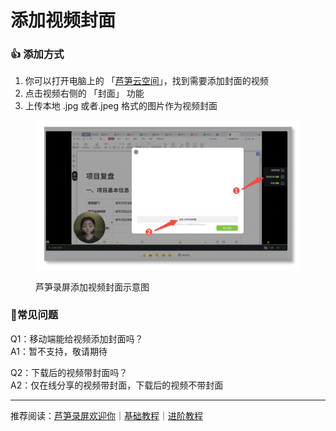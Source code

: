 # 添加视频封面

### 👍 添加方式 <a href="#f0-9f-91-8d-e6-b7-bb-e5-8a-a0-e6-96-b9-e5-bc-8f" id="f0-9f-91-8d-e6-b7-bb-e5-8a-a0-e6-96-b9-e5-bc-8f"></a>

1. 你可以打开电脑上的 「[芦笋云空间](https://lusun.com/dashboard/videos)」，找到需要添加封面的视频
2. 点击视频右侧的 「封面」 功能
3. 上传本地 .jpg 或者.jpeg 格式的图片作为视频封面

<figure><img src="../.gitbook/assets/cover.png" alt=""><figcaption><p>芦笋录屏添加视频封面示意图</p></figcaption></figure>

### 👀常见问题 <a href="#f0-9f-91-89-e5-b8-b8-e8-a7-81-e9-97-ae-e9-a2-98" id="f0-9f-91-89-e5-b8-b8-e8-a7-81-e9-97-ae-e9-a2-98"></a>

Q1：移动端能给视频添加封面吗？\
A1：暂不支持，敬请期待

Q2：下载后的视频带封面吗？\
A2：仅在线分享的视频带封面，下载后的视频不带封面

***

推荐阅读：[芦笋录屏欢迎你](../)｜[基础教程](../basic/)｜[进阶教程](./)
